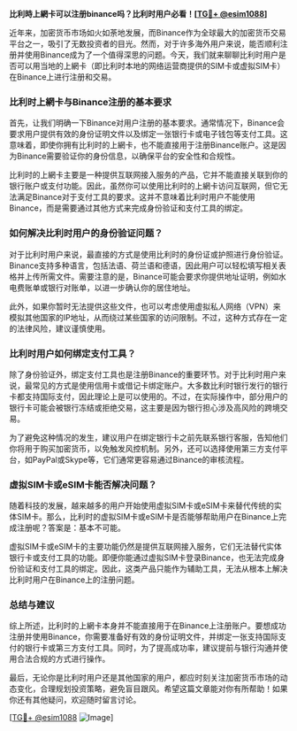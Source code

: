 **比利時上網卡可以注册binance吗？比利时用户必看！[[TG💪+ @esim1088](https://t.me/s/esim1088)]**

近年来，加密货币市场如火如荼地发展，而Binance作为全球最大的加密货币交易平台之一，吸引了无数投资者的目光。然而，对于许多海外用户来说，能否顺利注册并使用Binance成为了一个值得深思的问题。今天，我们就来聊聊比利时用户是否可以用当地的上網卡（即比利时本地的网络运营商提供的SIM卡或虚拟SIM卡）在Binance上进行注册和交易。

### 比利时上網卡与Binance注册的基本要求

首先，让我们明确一下Binance对用户注册的基本要求。通常情况下，Binance会要求用户提供有效的身份证明文件以及绑定一张银行卡或电子钱包等支付工具。这意味着，即使你拥有比利时的上網卡，也不能直接用于注册Binance账户。这是因为Binance需要验证你的身份信息，以确保平台的安全性和合规性。

比利时的上網卡主要是一种提供互联网接入服务的产品，它并不能直接关联到你的银行账户或支付功能。因此，虽然你可以使用比利时的上網卡访问互联网，但它无法满足Binance对于支付工具的要求。这并不意味着比利时用户不能使用Binance，而是需要通过其他方式来完成身份验证和支付工具的绑定。

### 如何解决比利时用户的身份验证问题？

对于比利时用户来说，最直接的方式是使用比利时的身份证或护照进行身份验证。Binance支持多种语言，包括法语、荷兰语和德语，因此用户可以轻松填写相关表格并上传所需文件。需要注意的是，Binance可能会要求你提供地址证明，例如水电费账单或银行对账单，以进一步确认你的居住地址。

此外，如果你暂时无法提供这些文件，也可以考虑使用虚拟私人网络（VPN）来模拟其他国家的IP地址，从而绕过某些国家的访问限制。不过，这种方式存在一定的法律风险，建议谨慎使用。

### 比利时用户如何绑定支付工具？

除了身份验证外，绑定支付工具也是注册Binance的重要环节。对于比利时用户来说，最常见的方式是使用信用卡或借记卡绑定账户。大多数比利时银行发行的银行卡都支持国际支付，因此理论上是可以使用的。不过，在实际操作中，部分用户的银行卡可能会被银行冻结或拒绝交易，这主要是因为银行担心涉及高风险的跨境交易。

为了避免这种情况的发生，建议用户在绑定银行卡之前先联系银行客服，告知他们你将用于购买加密货币，以免触发风控机制。另外，还可以选择使用第三方支付平台，如PayPal或Skype等，它们通常更容易通过Binance的审核流程。

### 虚拟SIM卡或eSIM卡能否解决问题？

随着科技的发展，越来越多的用户开始使用虚拟SIM卡或eSIM卡来替代传统的实体SIM卡。那么，比利时的虚拟SIM卡或eSIM卡是否能够帮助用户在Binance上完成注册呢？答案是：基本不可能。

虚拟SIM卡或eSIM卡的主要功能仍然是提供互联网接入服务，它们无法替代实体银行卡或支付工具的功能。即便你能通过虚拟SIM卡登录Binance，也无法完成身份验证和支付工具的绑定。因此，这类产品只能作为辅助工具，无法从根本上解决比利时用户在Binance上的注册问题。

### 总结与建议

综上所述，比利时的上網卡本身并不能直接用于在Binance上注册账户。要想成功注册并使用Binance，你需要准备好有效的身份证明文件，并绑定一张支持国际支付的银行卡或第三方支付工具。同时，为了提高成功率，建议提前与银行沟通并使用合法合规的方式进行操作。

最后，无论你是比利时用户还是其他国家的用户，都应时刻关注加密货币市场的动态变化，合理规划投资策略，避免盲目跟风。希望这篇文章能对你有所帮助！如果你还有其他疑问，欢迎随时留言讨论。

[[TG💪+ @esim1088](https://t.me/s/esim1088) ![Image](https://i.postimg.cc/4NQfJmqS/Snipaste-2025-05-13-00-14-12.png)]
